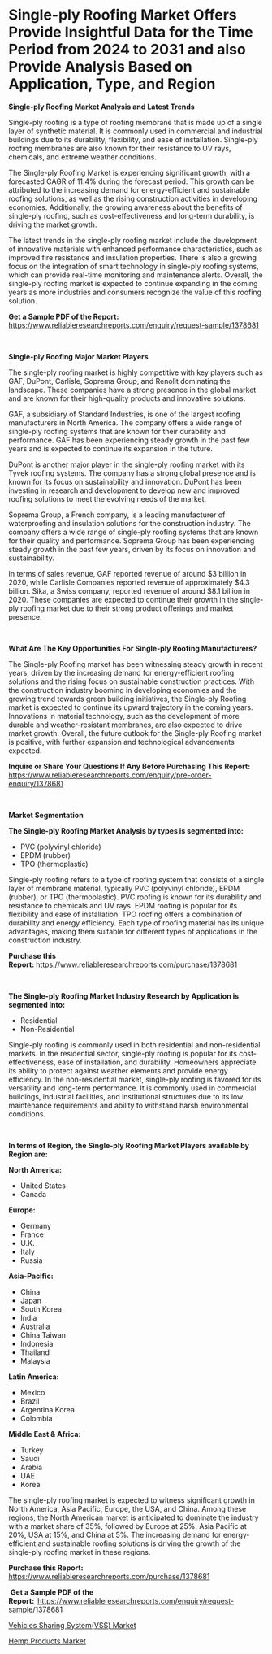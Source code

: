 <p><h1>Single-ply Roofing Market Offers Provide Insightful Data for the Time Period from 2024 to 2031 and also Provide Analysis Based on Application, Type, and Region</h1></p><p><strong>Single-ply Roofing Market Analysis and Latest Trends</strong></p>
<p><p>Single-ply roofing is a type of roofing membrane that is made up of a single layer of synthetic material. It is commonly used in commercial and industrial buildings due to its durability, flexibility, and ease of installation. Single-ply roofing membranes are also known for their resistance to UV rays, chemicals, and extreme weather conditions.</p><p>The Single-ply Roofing Market is experiencing significant growth, with a forecasted CAGR of 11.4% during the forecast period. This growth can be attributed to the increasing demand for energy-efficient and sustainable roofing solutions, as well as the rising construction activities in developing economies. Additionally, the growing awareness about the benefits of single-ply roofing, such as cost-effectiveness and long-term durability, is driving the market growth.</p><p>The latest trends in the single-ply roofing market include the development of innovative materials with enhanced performance characteristics, such as improved fire resistance and insulation properties. There is also a growing focus on the integration of smart technology in single-ply roofing systems, which can provide real-time monitoring and maintenance alerts. Overall, the single-ply roofing market is expected to continue expanding in the coming years as more industries and consumers recognize the value of this roofing solution.</p></p>
<p><strong>Get a Sample PDF of the Report:&nbsp;</strong> <a href="https://www.reliableresearchreports.com/enquiry/request-sample/1378681">https://www.reliableresearchreports.com/enquiry/request-sample/1378681</a></p>
<p>&nbsp;</p>
<p><strong>Single-ply Roofing Major Market Players</strong></p>
<p><p>The single-ply roofing market is highly competitive with key players such as GAF, DuPont, Carlisle, Soprema Group, and Renolit dominating the landscape. These companies have a strong presence in the global market and are known for their high-quality products and innovative solutions.</p><p>GAF, a subsidiary of Standard Industries, is one of the largest roofing manufacturers in North America. The company offers a wide range of single-ply roofing systems that are known for their durability and performance. GAF has been experiencing steady growth in the past few years and is expected to continue its expansion in the future.</p><p>DuPont is another major player in the single-ply roofing market with its Tyvek roofing systems. The company has a strong global presence and is known for its focus on sustainability and innovation. DuPont has been investing in research and development to develop new and improved roofing solutions to meet the evolving needs of the market.</p><p>Soprema Group, a French company, is a leading manufacturer of waterproofing and insulation solutions for the construction industry. The company offers a wide range of single-ply roofing systems that are known for their quality and performance. Soprema Group has been experiencing steady growth in the past few years, driven by its focus on innovation and sustainability.</p><p>In terms of sales revenue, GAF reported revenue of around $3 billion in 2020, while Carlisle Companies reported revenue of approximately $4.3 billion. Sika, a Swiss company, reported revenue of around $8.1 billion in 2020. These companies are expected to continue their growth in the single-ply roofing market due to their strong product offerings and market presence.</p></p>
<p>&nbsp;</p>
<p><strong>What Are The Key Opportunities For Single-ply Roofing Manufacturers?</strong></p>
<p><p>The Single-ply Roofing market has been witnessing steady growth in recent years, driven by the increasing demand for energy-efficient roofing solutions and the rising focus on sustainable construction practices. With the construction industry booming in developing economies and the growing trend towards green building initiatives, the Single-ply Roofing market is expected to continue its upward trajectory in the coming years. Innovations in material technology, such as the development of more durable and weather-resistant membranes, are also expected to drive market growth. Overall, the future outlook for the Single-ply Roofing market is positive, with further expansion and technological advancements expected.</p></p>
<p><strong>Inquire or Share Your Questions If Any Before Purchasing This Report:</strong> <a href="https://www.reliableresearchreports.com/enquiry/pre-order-enquiry/1378681">https://www.reliableresearchreports.com/enquiry/pre-order-enquiry/1378681</a></p>
<p>&nbsp;</p>
<p><strong>Market Segmentation</strong></p>
<p><strong>The Single-ply Roofing Market Analysis by types is segmented into:</strong></p>
<p><ul><li>PVC (polyvinyl chloride)</li><li>EPDM (rubber)</li><li>TPO (thermoplastic)</li></ul></p>
<p><p>Single-ply roofing refers to a type of roofing system that consists of a single layer of membrane material, typically PVC (polyvinyl chloride), EPDM (rubber), or TPO (thermoplastic). PVC roofing is known for its durability and resistance to chemicals and UV rays. EPDM roofing is popular for its flexibility and ease of installation. TPO roofing offers a combination of durability and energy efficiency. Each type of roofing material has its unique advantages, making them suitable for different types of applications in the construction industry.</p></p>
<p><strong>Purchase this Report:&nbsp;</strong><a href="https://www.reliableresearchreports.com/purchase/1378681">https://www.reliableresearchreports.com/purchase/1378681</a></p>
<p>&nbsp;</p>
<p><strong>The Single-ply Roofing Market Industry Research by Application is segmented into:</strong></p>
<p><ul><li>Residential</li><li>Non-Residential</li></ul></p>
<p><p>Single-ply roofing is commonly used in both residential and non-residential markets. In the residential sector, single-ply roofing is popular for its cost-effectiveness, ease of installation, and durability. Homeowners appreciate its ability to protect against weather elements and provide energy efficiency. In the non-residential market, single-ply roofing is favored for its versatility and long-term performance. It is commonly used in commercial buildings, industrial facilities, and institutional structures due to its low maintenance requirements and ability to withstand harsh environmental conditions.</p></p>
<p>&nbsp;</p>
<p><strong>In terms of Region, the Single-ply Roofing Market Players available by Region are:</strong></p>
<p>
    <p> <strong> North America: </strong>
        <ul>
            <li>United States</li>
            <li>Canada</li>
        </ul>
        </p> 
    <p> <strong> Europe: </strong>
        <ul>
            <li>Germany</li>
            <li>France</li>
            <li>U.K.</li>
            <li>Italy</li>
            <li>Russia</li>
        </ul>
        </p> 
    <p> <strong> Asia-Pacific: </strong>
        <ul>
            <li>China</li>
            <li>Japan</li>
            <li>South Korea</li>
            <li>India</li>
            <li>Australia</li>
            <li>China Taiwan</li>
            <li>Indonesia</li>
            <li>Thailand</li>
            <li>Malaysia</li>
        </ul>
        </p> 
    <p> <strong> Latin America: </strong>
        <ul>
            <li>Mexico</li>
            <li>Brazil</li>
            <li>Argentina Korea</li>
            <li>Colombia</li>
        </ul>
        </p> 
    <p> <strong> Middle East & Africa: </strong>
        <ul>
            <li>Turkey</li>
            <li>Saudi</li>
            <li>Arabia</li>
            <li>UAE</li>
            <li>Korea</li>
        </ul>
    </p>
    </p>
<p><p>The single-ply roofing market is expected to witness significant growth in North America, Asia Pacific, Europe, the USA, and China. Among these regions, the North American market is anticipated to dominate the industry with a market share of 35%, followed by Europe at 25%, Asia Pacific at 20%, USA at 15%, and China at 5%. The increasing demand for energy-efficient and sustainable roofing solutions is driving the growth of the single-ply roofing market in these regions.</p></p>
<p><strong>Purchase this Report: </strong><a href="https://www.reliableresearchreports.com/purchase/1378681">https://www.reliableresearchreports.com/purchase/1378681</a></p>
<p>&nbsp;<strong>Get a Sample PDF of the Report:&nbsp;&nbsp;</strong><a href="https://www.reliableresearchreports.com/enquiry/request-sample/1378681">https://www.reliableresearchreports.com/enquiry/request-sample/1378681</a></p>
<p><strong></strong></p>
<p><p><a href="https://summer-dogwood-3e9.notion.site/Vehicles-Sharing-System-VSS-Market-Size-and-Examines-its-Market-Scope-with-a-Primary-Focus-on-Gro-6f88b286067148c680b59a4b81486f81">Vehicles Sharing System(VSS) Market</a></p><p><a href="https://github.com/Sherrillcrooksxa8i18ucf2m/Market-Research-Report-List-1/blob/main/hemp-products-market.md">Hemp Products Market</a></p></p>